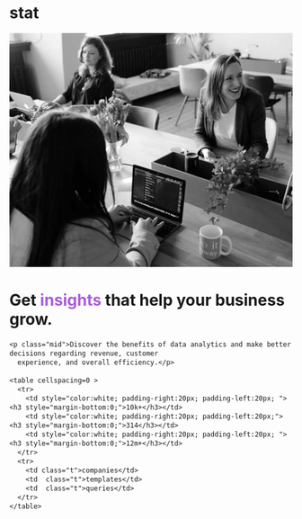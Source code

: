 # stat<!DOCTYPE html>
<html lang="en">

<head>
  <meta charset="UTF-8">
  <meta name="viewport" content="width=device-width, initial-scale=1.0"> <!-- displays site properly based on user's device -->

  <link rel="icon" type="image/png" sizes="32x32" href="./images/favicon-32x32.png">
  <link rel="stylesheet" href="css.css">

  <title>Frontend Mentor | Stats preview card component</title>

  <style>
    .attribution {
      font-size: 11px;
      text-align: center;
    }

    .attribution a {
      color: hsl(228, 45%, 44%);
    }
  </style>
</head>

<body>
  <div class="card">
      <img class="img" src="image-header-desktop.jpg" alt="img">
    <p class="top">
    <h1>Get <span style="color: hsl(277, 64%, 61%);"> insights</span> that help your business grow.</h1>
    </p>

    <p class="mid">Discover the benefits of data analytics and make better decisions regarding revenue, customer
      experience, and overall efficiency.</p>

    <table cellspacing=0 >
      <tr>
        <td style="color:white; padding-right:20px; padding-left:20px; "><h3 style="margin-bottom:0;">10k+</h3></td>
        <td style="color:white; padding-right:20px; padding-left:20px;"><h3 style="margin-bottom:0;">314</h3></td>
        <td style="color:white; padding-right:20px; padding-left:20px; "><h3 style="margin-bottom:0;">12m+</h3></td>
      </tr>
      <tr>
        <td class="t">companies</td>
        <td  class="t">templates</td>
        <td  class="t">queries</td>
      </tr>
    </table>

  </div>



  <!--<div class="attribution">
    Challenge by <a href="https://www.frontendmentor.io?ref=challenge" target="_blank">Frontend Mentor</a>.
    Coded by <a href="#">Your Name Here</a>.
  </div>-->
</body>

</html>
